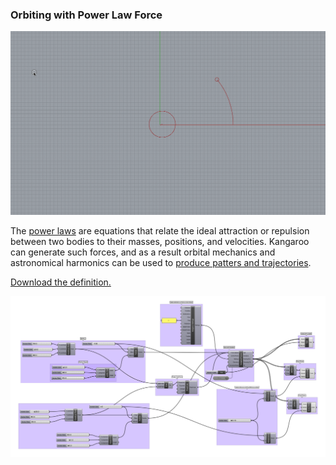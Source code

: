 ### Orbiting with Power Law Force

![orbit](orbit.gif)

The [power laws]() are equations that relate the ideal attraction or repulsion between two bodies to their masses, positions, and velocities. Kangaroo can generate such forces, and as a result orbital mechanics and astronomical harmonics can be used to [produce patters and trajectories](http://www.artbylogic.com/parametricart/spirograph/spirograph.htm).

[Download the definition.](orbit.gh)

![orbit](orbit.png)
